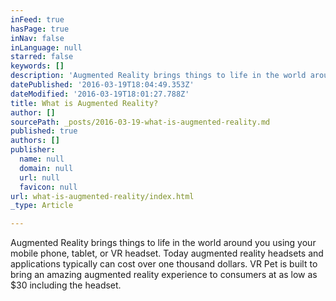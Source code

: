```yaml
---
inFeed: true
hasPage: true
inNav: false
inLanguage: null
starred: false
keywords: []
description: 'Augmented Reality brings things to life in the world around you using your mobile phone, tablet, or VR headset. Today augmented reality headsets and applications typically can cost over one thousand dollars. VR Pet is built to bring an amazing augmented reality experience to consumers at as low as $30 including the headset.'
datePublished: '2016-03-19T18:04:49.353Z'
dateModified: '2016-03-19T18:01:27.788Z'
title: What is Augmented Reality?
author: []
sourcePath: _posts/2016-03-19-what-is-augmented-reality.md
published: true
authors: []
publisher:
  name: null
  domain: null
  url: null
  favicon: null
url: what-is-augmented-reality/index.html
_type: Article

---
```

Augmented Reality brings things to life in the world around you using your mobile phone, tablet, or VR headset. Today augmented reality headsets and applications typically can cost over one thousand dollars. VR Pet is built to bring an amazing augmented reality experience to consumers at as low as $30 including the headset.